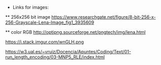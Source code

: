 * Links for images:

** 256x256 bit image
https://www.researchgate.net/figure/8-bit-256-x-256-Grayscale-Lena-Image_fig1_3935609

** color RGB
http://optipng.sourceforge.net/pngtech/img/lena.html

https://i.stack.imgur.com/wnGLH.png


https://w3.ual.es/~vruiz/Docencia/Apuntes/Coding/Text/01-run_length_encoding/03-MNP5_RLE/index.html

